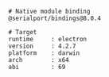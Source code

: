     # Native module binding
    @serialport/bindings@8.0.4
    
    # Target
    runtime     : electron 
    version     : 4.2.7
    platform    : darwin
    arch        : x64
    abi         : 69

